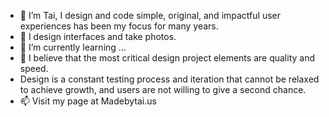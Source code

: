 - 👋 I’m Tai, I design and code simple, original, and impactful user experiences has been my focus for many years.
- 👀 I design interfaces and take photos. 
- 🌱 I’m currently learning ...
- 💞️ I believe that the most critical design project elements are quality and speed. 
- Design is a constant testing process and iteration that cannot be relaxed to achieve growth, and users are not willing to give a second chance. 
- 📫 Visit my page at Madebytai.us

